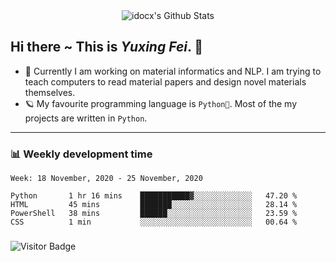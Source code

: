 <div align="center">
    <img align="center" src="https://github-readme-stats.vercel.app/api?username=idocx&show_icons=true&hide_border=true" alt="idocx's Github Stats"></img>
</div>

## Hi there ~ This is *Yuxing Fei*. ‍👋

- 🚀 Currently I am working on material informatics and NLP. I am trying to teach computers to read material papers and design novel materials themselves.
- 🪐 My favourite programming language is `Python🐍`. Most of the my projects are written in `Python`.

---

### 📊 Weekly development time
<!--START_SECTION:waka-->
```text
Week: 18 November, 2020 - 25 November, 2020

Python       1 hr 16 mins    ███████████▓░░░░░░░░░░░░░   47.20 % 
HTML         45 mins         ███████░░░░░░░░░░░░░░░░░░   28.14 % 
PowerShell   38 mins         ██████░░░░░░░░░░░░░░░░░░░   23.59 % 
CSS          1 min           ░░░░░░░░░░░░░░░░░░░░░░░░░   00.64 % 
```
<!--END_SECTION:waka-->

### 

![Visitor Badge](https://visitor-badge.laobi.icu/badge?page_id=idocx.idocx)